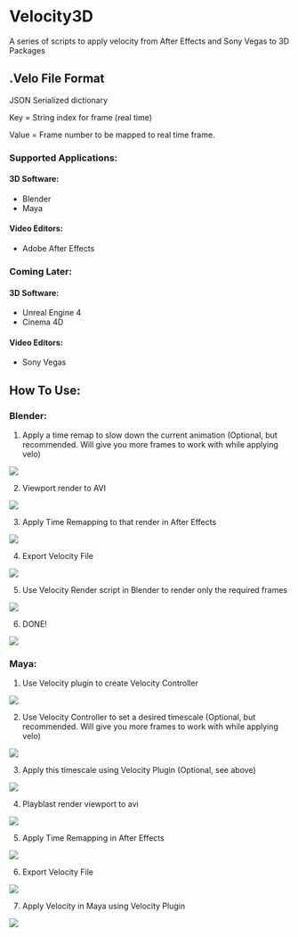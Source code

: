 # Velocity3D
 A series of scripts to apply velocity from After Effects and Sony Vegas to 3D Packages
 


## .Velo File Format

JSON Serialized dictionary

Key = String index for frame (real time)

Value = Frame number to be mapped to real time frame.

### Supported Applications:
#### 3D Software:
- Blender
- Maya
 
#### Video Editors:
- Adobe After Effects

### Coming Later:
#### 3D Software:
- Unreal Engine 4
- Cinema 4D

#### Video Editors:
- Sony Vegas
 
 ## How To Use:

### Blender:

1. Apply a time remap to slow down the current animation (Optional, but recommended. Will give you more frames to work with while applying velo)

![](tutorial_gifs/how_to_time_remap.gif)

2. Viewport render to AVI

![](tutorial_gifs/how_to_viewport_render.gif)

3. Apply Time Remapping to that render in After Effects

![](tutorial_gifs/apply_velo_ae.gif)

4. Export Velocity File

![](tutorial_gifs/export_velocity.gif)

5. Use Velocity Render script in Blender to render only the required frames

![](tutorial_gifs/velocity_render.gif)

6. DONE!

![](tutorial_gifs/Comp.gif)

### Maya:

1. Use Velocity plugin to create Velocity Controller

![](tutorial_gifs/create_controller.gif)

2. Use Velocity Controller to set a desired timescale (Optional, but recommended. Will give you more frames to work with while applying velo)

![](tutorial_gifs/set_timescale.gif)

3. Apply this timescale using Velocity Plugin (Optional, see above)

![](tutorial_gifs/apply_timescale.gif)

4. Playblast render viewport to avi

![](tutorial_gifs/playblast.gif)

5. Apply Time Remapping in After Effects

![](tutorial_gifs/add_velo_ae_maya.gif)

6. Export Velocity File

![](tutorial_gifs/export_velo_file_maya.gif)

7. Apply Velocity in Maya using Velocity Plugin

![](tutorial_gifs/import_velo_maya.gif)
